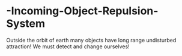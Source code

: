 # -Incoming-Object-Repulsion-System
Outside the orbit of earth many objects have long range undisturbed attraction! We must detect and change ourselves!
